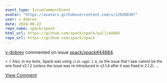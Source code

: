 ```yaml
---
event_type: IssueCommentEvent
avatar: "https://avatars.githubusercontent.com/u/12926030?"
user: v-dobrev
date: 2024-06-22
repo_name: spack/spack
html_url: https://github.com/spack/spack/pull/44684
repo_url: https://github.com/spack/spack
---
```


<a href='https://github.com/v-dobrev' target='_blank'>v-dobrev</a> commented on issue <a href='https://github.com/spack/spack/pull/44684' target='_blank'>spack/spack#44684</a>.

<small>> > Also, in my tests, Spack was using `zlib-ng@2.1.6`, so the issue that I saw cannot be the one fixed v2.1.2 (unless the issue was re-introduced in v2.1.6 after it was fixed in 2.1.2)....</small>

<a href='https://github.com/spack/spack/pull/44684' target='_blank'>View Comment</a>
